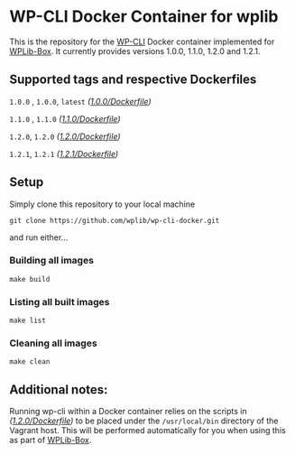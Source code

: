 # WP-CLI Docker Container for wplib
This is the repository for the [WP-CLI](https://github.com/wp-cli/wp-cli) Docker container implemented for [WPLib-Box](https://github.com/wplib/wplib-box).
It currently provides versions 1.0.0, 1.1.0, 1.2.0 and 1.2.1.


## Supported tags and respective Dockerfiles
`1.0.0` , `1.0.0`, `latest` _([1.0.0/Dockerfile](https://github.com/wplib/wp-cli-docker/blob/master/1.0.0/Dockerfile))_

`1.1.0` , `1.1.0` _([1.1.0/Dockerfile](https://github.com/wplib/wp-cli-docker/blob/master/1.1.0/Dockerfile))_

`1.2.0`, `1.2.0` _([1.2.0/Dockerfile](https://github.com/wplib/wp-cli-docker/blob/master/1.2.0/Dockerfile))_

`1.2.1`, `1.2.1` _([1.2.1/Dockerfile](https://github.com/wplib/wp-cli-docker/blob/master/1.2.1/Dockerfile))_


## Setup
Simply clone this repository to your local machine

`git clone https://github.com/wplib/wp-cli-docker.git`

and run either...


### Building all images
`make build`


### Listing all built images
`make list`


### Cleaning all images
`make clean`


## Additional notes:
Running wp-cli within a Docker container relies on the scripts in _([1.2.0/Dockerfile](https://github.com/wplib/wp-cli-docker/blob/master/1.2.0/Dockerfile))_ to be placed under the `/usr/local/bin` directory of the Vagrant host. This will be performed automatically for you when using this as part of [WPLib-Box](https://github.com/wplib/wplib-box).

